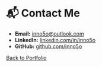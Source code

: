 # 📬 Contact Me

- **Email:** inno5o@outlook.com
- **LinkedIn:** [linkedin.com/in/inno5o](https://linkedin.com/in/inno5o)  
- **GitHub:** [github.com/inno5o](https://github.com/inno5o/inno5o)

[Back to Portfolio](./index.md)
